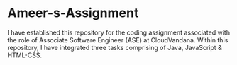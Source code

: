 # Ameer-s-Assignment
I have established this repository for the coding assignment associated with the role of Associate Software Engineer (ASE) at CloudVandana. Within this repository, I have integrated three tasks comprising of Java, JavaScript &amp; HTML-CSS.
